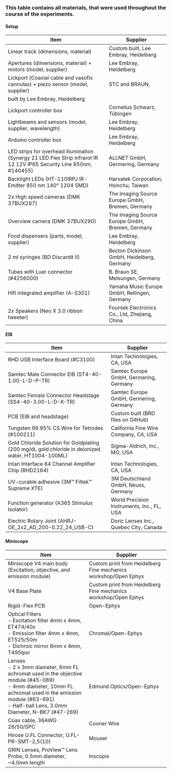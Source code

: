 ### This table contains all materials, that were used throughout the course of the experiments. 

#### Setup
| Item                                              | Supplier                                        |
|---------------------------------------------------|-------------------------------------------------|
| Linear track (dimensions, material)               | Custom built, Lee Embray, Heidelberg            |
| Apertures (dimensions, material) + motors (model, supplier) | Lee Embray, Heidelberg                |
| Lickport (Coaxial cable and vasofix cannulas) + piezo sensor (model, supplier) | STC and BRAUN,
built by Lee Embray, Heidelberg |
| Lickport controller box                           | Cornelius Schwarz, Tübingen                     |
| Lightbeams and sensors (model, supplier, wavelength) | Lee Embray, Heidelberg                       |
| Arduino controller box                            | Lee Embray, Heidelberg                          |
| LED strips for overhead illumination (Synergy 21 LED Flex Strip infrarot IR 12 12V IP65 Security Line 850nm, #140455) | ALLNET GmbH, Germering, Germany |
| Backlight LEDs (HT-110IRPJ IR-Emitter 850 nm 140° 1204 SMD) | Harvatek Corporation, Hsinchu, Taiwan |
| 2x High speed cameras (DMK 37BUX287)              | The Imaging Source Europe GmbH, Bremen, Germany |
| Overview camera (DMK 37BUX290)                    | The Imaging Source Europe GmbH, Bremen, Germany |
| Food dispensers (parts, model, supplier)          | Lee Embray, Heidelberg |
| 2 ml syringes (BD Discardit II)                   | Becton Dickinson GmbH, Heidelberg, Germany |
| Tubes with Luer connector (#4256000)              | B. Braun SE, Melsungen, Germany         |
| Hifi integrated amplifier (A-S301)                | Yamaha Music Europe GmbH, Rellingen, Germany |
| 2x Speakers (Neo X 3.0 ribbon tweeter)            | Fountek Electronics Co., Ltd, Zhejiang, China |

#### EIB
| Item                                              | Supplier                                       | 
|---------------------------------------------------|------------------------------------------------|
| RHD USB Interface Board (#C3100)                  | Intan Technologies, CA, USA                    |
| Samtec Male Connector EIB (ST4-40-1.00-L-D-P-TR)  | Samtec Europe GmbH, Germering, Germany         |
| Samtec Female Connector Headstage (SS4-40-3.00-L-D-K-TR) | Samtec Europe GmbH, Germering, Germany  |
| PCB (EIB and headstage)                           | Custom built (BRD files on GitHub)             |
| Tungsten 99.95% CS Wire for Tetrodes (#100211)    | California Fine Wire Company, CA, USA          |
| Gold Chloride Solution for Goldplating (200 mg/dL gold chloride in deionized water, HT1004-100ML) | Sigma-Aldrich, Inc., MO, USA |
| Intan Interface 64 Channel Amplifier Chip (RHD2164) | Intan Technologies, CA, USA                  |
| UV-curable adhesive (3M™ Filtek™ Supreme XTE)     | 3M Deutschland GmbH, Neuss, Germany            | 
| Function generator (A365 Stimulus Isolator)       | World Precision Instruments, Inc., FL, USA     |
| Electric Rotary Joint (AHRJ-OE_2x2_AD_200-0.22_24_USB-C) | Doric Lenses Inc., Quebec City, Canada  |

#### Miniscope
| Item                                                   | Supplier                                  | 
|--------------------------------------------------------|-------------------------------------------|
| Miniscope V4 main body (Excitation, objective, and emission module) | Custom print from Heidelberg Fine mechanics workshop/Open Ephys |
| V4 Base Plate                                          | Custom print from Heidelberg Fine mechanics workshop/Open Ephys |
| Rigid-Flex PCB                                         | Open-Ephys                                |
| Optical Filters <br> - Excitation filter 4mm x 4mm, ET474/40x <br> - Emission filter 4mm x 4mm, ET525/50m <br> - Dichroic mirror 6mm x 4mm, T495lpxr | Chromal/Open-Ephys |
| Lenses <br> - 2 x 3mm diameter, 6mm FL achromat used in the objective module (#45-089) <br> - 4mm diameter, 10mm FL achromat used in the emission module (#63-691) <br> - Half-ball Lens, 3.0mm Diameter, N-BK7 (#47-269) | Edmund Optics/Open-Ephys               |
| Coax cable, 36AWG 26/50/SPC                            | Cooner Wire                               |
| Hirose U.FL Connector, U.FL-PR-SMT-2,5(10)             | Mouser                                    |
| GRIN Lenses, ProView™ Lens Probe, 0.5mm diameter, ~4.0mm length | Inscopix                         |
